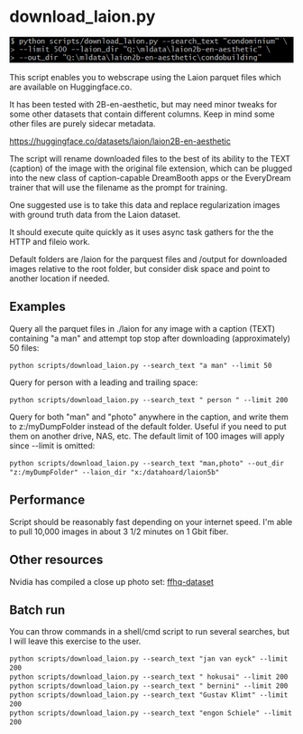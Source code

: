 # download_laion.py

![](../demo/demo03.png)

This script enables you to webscrape using the Laion parquet files which are available on Huggingface.co. 

It has been tested with 2B-en-aesthetic, but may need minor tweaks for some other datasets that contain different columns.  Keep in mind some other files are purely sidecar metadata.

https://huggingface.co/datasets/laion/laion2B-en-aesthetic


The script will rename downloaded files to the best of its ability to the TEXT (caption) of the image with the original file extension, which can be plugged into the new class of caption-capable DreamBooth apps or the EveryDream trainer that will use the filename as the prompt for training.  

One suggested use is to take this data and replace regularization images with ground truth data from the Laion dataset.

It should execute quite quickly as it uses async task gathers for the the HTTP and fileio work. 

Default folders are /laion for the parquest files and /output for downloaded images relative to the root folder, but consider disk space and point to another location if needed.

## Examples

Query all the parquet files in ./laion for any image with a caption (TEXT) containing "a man" and attempt top stop after downloading (approximately) 50 files:

    python scripts/download_laion.py --search_text "a man" --limit 50

Query for person with a leading and trailing space:

    python scripts/download_laion.py --search_text " person " --limit 200

Query for both "man" and "photo" anywhere in the caption, and write them to z:/myDumpFolder instead of the default folder.  Useful if you need to put them on another drive, NAS, etc.  The default limit of 100 images will apply since --limit is omitted:

    python scripts/download_laion.py --search_text "man,photo" --out_dir "z:/myDumpFolder" --laion_dir "x:/datahoard/laion5b"

## Performance

Script should be reasonably fast depending on your internet speed.  I'm able to pull 10,000 images in about 3 1/2 minutes on 1 Gbit fiber.  

## Other resources

Nvidia has compiled a close up photo set: [ffhq-dataset](https://github.com/NVlabs/ffhq-dataset)

## Batch run

You can throw commands in a shell/cmd script to run several searches, but I will leave this exercise to the user.

    python scripts/download_laion.py --search_text "jan van eyck" --limit 200
    python scripts/download_laion.py --search_text " hokusai" --limit 200
    python scripts/download_laion.py --search_text " bernini" --limit 200
    python scripts/download_laion.py --search_text "Gustav Klimt" --limit 200
    python scripts/download_laion.py --search_text "engon Schiele" --limit 200
